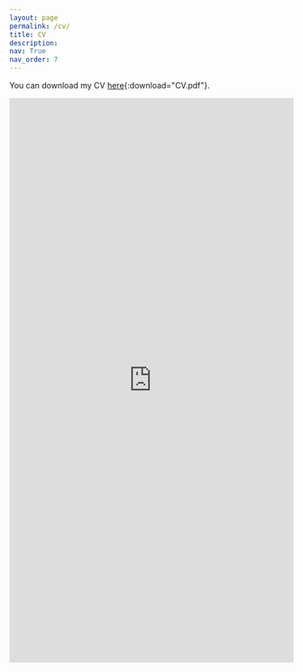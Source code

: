```yaml
---
layout: page
permalink: /cv/
title: CV
description:
nav: True
nav_order: 7
---
```

You can download my CV [here](https://jungi-lee.github.io/CV.pdf){:download="CV.pdf"}.

<iframe
src="https://jungi-lee.github.io/CV.pdf" 
  width="100%" 
  height="1000px" 
  style="border: none;">
</iframe>
